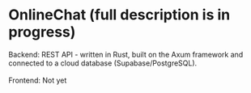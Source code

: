 # OnlineChat (full description is in progress)

Backend: REST API - written in Rust, built on the Axum framework and connected to a cloud database (Supabase/PostgreSQL).<br><br>
Frontend: Not yet
